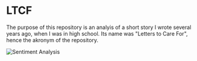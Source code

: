 # LTCF
The purpose of this repository is an analyis of a short story I wrote several years ago, when I was in high school. Its name was "Letters to Care For", hence the akronym of the repository. 

![Sentiment Analysis](/Users/nfsturm/github/LTCF/Sentiment_Analyis.png)
